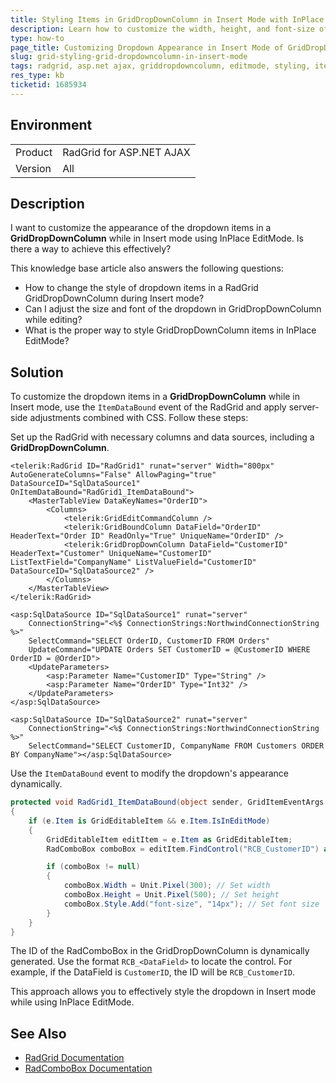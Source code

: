 ```yaml
---
title: Styling Items in GridDropDownColumn in Insert Mode with InPlace EditMode
description: Learn how to customize the width, height, and font-size of dropdown items in a GridDropDownColumn while in Insert mode with InPlace EditMode in RadGrid for ASP.NET AJAX.
type: how-to
page_title: Customizing Dropdown Appearance in Insert Mode of GridDropDownColumn
slug: grid-styling-grid-dropdowncolumn-in-insert-mode
tags: radgrid, asp.net ajax, griddropdowncolumn, editmode, styling, itemdatabound, inplace-editmode
res_type: kb
ticketid: 1685934
---
```


## Environment

<table>
<tbody>
<tr>
<td>Product</td>
<td>RadGrid for ASP.NET AJAX</td>
</tr>
<tr>
<td>Version</td>
<td>All</td>
</tr>
</tbody>
</table>

## Description

I want to customize the appearance of the dropdown items in a **GridDropDownColumn** while in Insert mode using InPlace EditMode. Is there a way to achieve this effectively?

This knowledge base article also answers the following questions:
- How to change the style of dropdown items in a RadGrid GridDropDownColumn during Insert mode?
- Can I adjust the size and font of the dropdown in GridDropDownColumn while editing?
- What is the proper way to style GridDropDownColumn items in InPlace EditMode?

## Solution

To customize the dropdown items in a **GridDropDownColumn** while in Insert mode, use the `ItemDataBound` event of the RadGrid and apply server-side adjustments combined with CSS. Follow these steps:

Set up the RadGrid with necessary columns and data sources, including a **GridDropDownColumn**.

````ASP.NET
<telerik:RadGrid ID="RadGrid1" runat="server" Width="800px" AutoGenerateColumns="False" AllowPaging="true" DataSourceID="SqlDataSource1" OnItemDataBound="RadGrid1_ItemDataBound">
    <MasterTableView DataKeyNames="OrderID">
        <Columns>
            <telerik:GridEditCommandColumn />
            <telerik:GridBoundColumn DataField="OrderID" HeaderText="Order ID" ReadOnly="True" UniqueName="OrderID" />
            <telerik:GridDropDownColumn DataField="CustomerID" HeaderText="Customer" UniqueName="CustomerID" ListTextField="CompanyName" ListValueField="CustomerID" DataSourceID="SqlDataSource2" />
        </Columns>
    </MasterTableView>
</telerik:RadGrid>

<asp:SqlDataSource ID="SqlDataSource1" runat="server"
    ConnectionString="<%$ ConnectionStrings:NorthwindConnectionString %>"
    SelectCommand="SELECT OrderID, CustomerID FROM Orders"
    UpdateCommand="UPDATE Orders SET CustomerID = @CustomerID WHERE OrderID = @OrderID">
    <UpdateParameters>
        <asp:Parameter Name="CustomerID" Type="String" />
        <asp:Parameter Name="OrderID" Type="Int32" />
    </UpdateParameters>
</asp:SqlDataSource>

<asp:SqlDataSource ID="SqlDataSource2" runat="server"
    ConnectionString="<%$ ConnectionStrings:NorthwindConnectionString %>"
    SelectCommand="SELECT CustomerID, CompanyName FROM Customers ORDER BY CompanyName"></asp:SqlDataSource>
````

Use the `ItemDataBound` event to modify the dropdown's appearance dynamically.

````C#
protected void RadGrid1_ItemDataBound(object sender, GridItemEventArgs e)
{
    if (e.Item is GridEditableItem && e.Item.IsInEditMode)
    {
        GridEditableItem editItem = e.Item as GridEditableItem;
        RadComboBox comboBox = editItem.FindControl("RCB_CustomerID") as RadComboBox;

        if (comboBox != null)
        {
            comboBox.Width = Unit.Pixel(300); // Set width
            comboBox.Height = Unit.Pixel(500); // Set height
            comboBox.Style.Add("font-size", "14px"); // Set font size
        }
    }
}
````

The ID of the RadComboBox in the GridDropDownColumn is dynamically generated. Use the format `RCB_<DataField>` to locate the control. For example, if the DataField is `CustomerID`, the ID will be `RCB_CustomerID`.

This approach allows you to effectively style the dropdown in Insert mode while using InPlace EditMode.

## See Also

- [RadGrid Documentation](https://docs.telerik.com/devtools/aspnet-ajax/controls/grid/overview)
- [RadComboBox Documentation](https://docs.telerik.com/devtools/aspnet-ajax/controls/combobox/overview)
